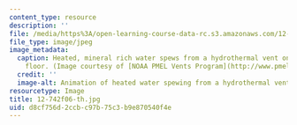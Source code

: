 ```yaml
---
content_type: resource
description: ''
file: /media/https%3A/open-learning-course-data-rc.s3.amazonaws.com/12-742-marine-chemistry-fall-2006/d8cf756d2ccbc97b75c3b9e870540f4e_12-742f06-th.jpg
file_type: image/jpeg
image_metadata:
  caption: Heated, mineral rich water spews from a hydrothermal vent on the ocean
    floor. (Image courtesy of [NOAA PMEL Vents Program](http://www.pmel.noaa.gov/vents/).)
  credit: ''
  image-alt: Animation of heated water spewing from a hydrothermal vent.
resourcetype: Image
title: 12-742f06-th.jpg
uid: d8cf756d-2ccb-c97b-75c3-b9e870540f4e
---
```

